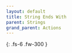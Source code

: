 ```yaml
---
layout: default
title: String Ends With
parent: Strings
grand_parent: Actions
---
```

{: .fs-6 .fw-300 }
